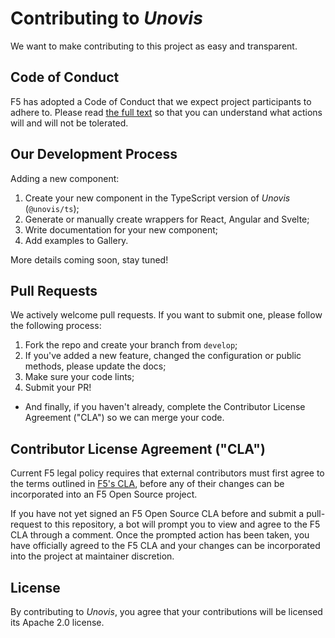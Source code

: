 # Contributing to _Unovis_

We want to make contributing to this project as easy and transparent.

## Code of Conduct

F5 has adopted a Code of Conduct that we expect project participants to adhere
to. Please read [the full text](CODE_OF_CONDUCT.md) so that you can understand
what actions will and will not be tolerated.

## Our Development Process

Adding a new component:
1. Create your new component in the TypeScript version of _Unovis_ (`@unovis/ts`);
2. Generate or manually create wrappers for React, Angular and Svelte;
3. Write documentation for your new component;
4. Add examples to Gallery.

More details coming soon, stay tuned!

## Pull Requests
We actively welcome pull requests. If you want to submit one, please follow the following process:

1. Fork the repo and create your branch from `develop`;
2. If you've added a new feature, changed the configuration or public methods, please update the docs;
3. Make sure your code lints;
4. Submit your PR!

* And finally, if you haven't already, complete the Contributor License Agreement ("CLA") so
we can merge your code.

## Contributor License Agreement ("CLA")

Current F5 legal policy requires that external contributors must first agree to the terms outlined in [F5's CLA](https://github.com/f5/.github/blob/main/CLA/cla-markdown.md),
before any of their changes can be incorporated into an F5 Open Source project.

If you have not yet signed an F5 Open Source CLA before and submit a pull-request to this repository,
a bot will prompt you to view and agree to the F5 CLA through a comment. Once the prompted action has been taken,
you have officially agreed to the F5 CLA and your changes can be incorporated into the project at maintainer discretion.

## License
By contributing to _Unovis_, you agree that your contributions will be licensed
its Apache 2.0 license.
